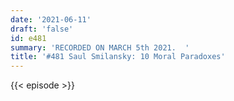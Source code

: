```yaml
---
date: '2021-06-11'
draft: 'false'
id: e481
summary: 'RECORDED ON MARCH 5th 2021.  '
title: '#481 Saul Smilansky: 10 Moral Paradoxes'
---
```

{{< episode >}}

